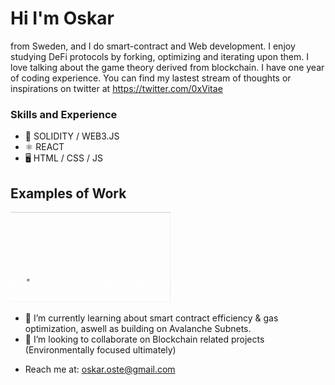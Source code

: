 # Hi I'm Oskar 
from Sweden, and I do smart-contract and Web development. I enjoy studying DeFi protocols by forking, optimizing and iterating upon them. I love talking about the game theory derived from blockchain. I have one year of coding experience. You can find my lastest stream of thoughts or inspirations on twitter at https://twitter.com/0xVitae


### Skills and Experience
* 🔗 SOLIDITY / WEB3.JS
* ⚛  REACT
* 🖥 HTML / CSS / JS

## Examples of Work
<img src="https://github.com/0xVitae/0xVitae/blob/main/animation.gif" width="256"/>


- 🌱 I’m currently learning about smart contract efficiency & gas optimization, aswell as building on Avalanche Subnets.
- 👯 I’m looking to collaborate on Blockchain related projects (Environmentally focused ultimately) 
* Reach me at: oskar.oste@gmail.com 





